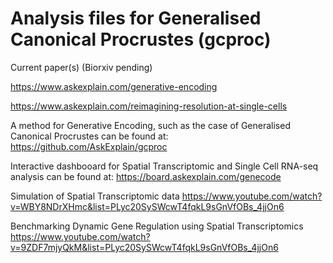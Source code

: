 # Analysis files for Generalised Canonical Procrustes (gcproc)

Current paper(s) (Biorxiv pending)

https://www.askexplain.com/generative-encoding

https://www.askexplain.com/reimagining-resolution-at-single-cells


A method for Generative Encoding, such as the case of Generalised Canonical Procrustes can be found at: 
https://github.com/AskExplain/gcproc

Interactive dashbooard for Spatial Transcriptomic and Single Cell RNA-seq analysis can be found at:
https://board.askexplain.com/genecode

Simulation of Spatial Transcriptomic data
https://www.youtube.com/watch?v=WBY8NDrXHmc&list=PLyc20SySWcwT4fqkL9sGnVfOBs_4jjOn6

Benchmarking Dynamic Gene Regulation using Spatial Transcriptomics
https://www.youtube.com/watch?v=9ZDF7mjyQkM&list=PLyc20SySWcwT4fqkL9sGnVfOBs_4jjOn6
